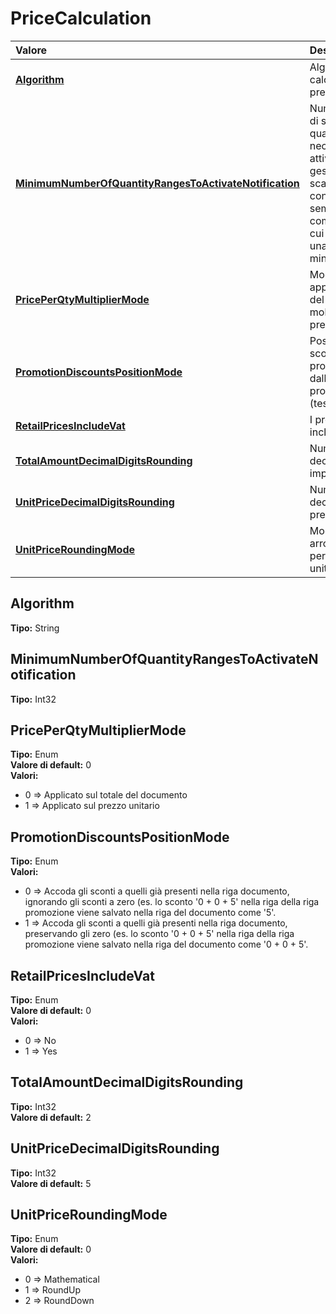 # PriceCalculation

| Valore | Descrizione |
| :--- | :--- |
| [**Algorithm**](pricecalculation.md#algorithm) | Algoritmo per il calcolo dei prezzi |
| [**MinimumNumberOfQuantityRangesToActivateNotification**](pricecalculation.md#minimumnumberofquantityrangestoactivatenotification) | Numero minimo di scaglioni quantità necessari per attivare la gestione degli scaglioni \(e non considerarli semplicemente come articoli di cui è richiesta una quantità minima\) |
| [**PricePerQtyMultiplierMode**](pricecalculation.md#priceperqtymultipliermode) | Modalità di applicazione del moltiplicatore prezzi |
| [**PromotionDiscountsPositionMode**](pricecalculation.md#promotiondiscountspositionmode) | Posizione degli sconti provenienti dalle promozioni \(testata o righe\) |
| [**RetailPricesIncludeVat**](pricecalculation.md#retailpricesincludevat) | I prezzi retail includono l'IVA |
| [**TotalAmountDecimalDigitsRounding**](pricecalculation.md#totalamountdecimaldigitsrounding) | Numero di cifre decimali negli importi totali |
| [**UnitPriceDecimalDigitsRounding**](pricecalculation.md#unitpricedecimaldigitsrounding) | Numero di cifre decimali nei prezzi unitari |
| [**UnitPriceRoundingMode**](pricecalculation.md#unitpriceroundingmode) | Modalità di arrotondamento per i prezzi unitaru |

## Algorithm

**Tipo:** String

## MinimumNumberOfQuantityRangesToActivateNotification

**Tipo:** Int32

## PricePerQtyMultiplierMode

**Tipo:** Enum  
**Valore di default:** 0  
**Valori:**

* 0 =&gt; Applicato sul totale del documento
* 1 =&gt; Applicato sul prezzo unitario

## PromotionDiscountsPositionMode

**Tipo:** Enum  
**Valori:**

* 0 =&gt; Accoda gli sconti a quelli già presenti nella riga documento, ignorando gli sconti a zero \(es. lo sconto '0 + 0 + 5' nella riga della riga promozione viene salvato nella riga del documento come '5'.
* 1 =&gt; Accoda gli sconti a quelli già presenti nella riga documento, preservando gli zero \(es. lo sconto '0 + 0 + 5' nella riga della riga promozione viene salvato nella riga del documento come '0 + 0 + 5'.

## RetailPricesIncludeVat

**Tipo:** Enum  
**Valore di default:** 0  
**Valori:**

* 0 =&gt; No
* 1 =&gt; Yes

## TotalAmountDecimalDigitsRounding

**Tipo:** Int32  
**Valore di default:** 2

## UnitPriceDecimalDigitsRounding

**Tipo:** Int32  
**Valore di default:** 5

## UnitPriceRoundingMode

**Tipo:** Enum  
**Valore di default:** 0  
**Valori:**

* 0 =&gt; Mathematical
* 1 =&gt; RoundUp
* 2 =&gt; RoundDown
